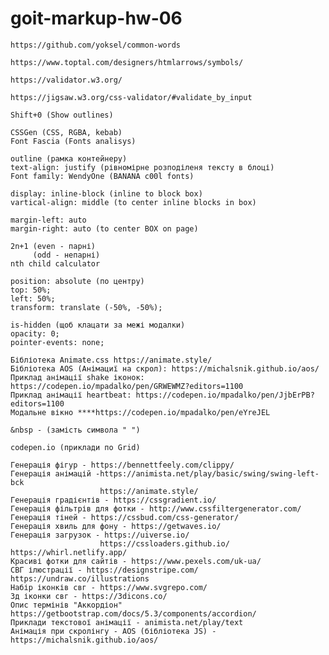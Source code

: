 # goit-markup-hw-06

<!-- Слова, часто используемые в CSS-классах -->

    https://github.com/yoksel/common-words

<!-- Tottal (мнемоніки) -->

    https://www.toptal.com/designers/htmlarrows/symbols/

<!-- HTML validator -->

    https://validator.w3.org/

<!-- CSS validator -->

    https://jigsaw.w3.org/css-validator/#validate_by_input

<!-- FIGMA -->

    Shift+0 (Show outlines)

<!-- Figma plugins -->

    CSSGen (CSS, RGBA, kebab)
    Font Fascia (Fonts analisys)

<!--  -->

    outline (рамка контейнеру)
    text-align: justify (рівномірне розподіленя тексту в блоці)
    Font family: WendyOne (BANANA c00l fonts)

    display: inline-block (inline to block box)
    vartical-align: middle (to center inline blocks in box)

    margin-left: auto
    margin-right: auto (to center BOX on page)

    2n+1 (even - парні)
         (odd - непарні)
    nth child calculator

<!-- Position -->

    position: absolute (по центру)
    top: 50%;
    left: 50%;
    transform: translate (-50%, -50%);

    is-hidden (щоб клацати за межі модалки)
    opacity: 0;
    pointer-events: none;

<!-- Animation -->

    Бібліотека Animate.css https://animate.style/
    Бібліотека AOS (Анімациї на скрол): https://michalsnik.github.io/aos/
    Приклад анімації shake іконок: https://codepen.io/mpadalko/pen/GRWEWMZ?editors=1100
    Приклад анімації heartbeat: https://codepen.io/mpadalko/pen/JjbErPB?editors=1100
    Модальне вікно ****https://codepen.io/mpadalko/pen/eYreJEL

<!-- FORM -->

    &nbsp - (замість символа " ")

<!-- Interesting webs -->

    codepen.io (приклади по Grid)

    Генерація фігур - https://bennettfeely.com/clippy/
    Генерація анімацій -https://animista.net/play/basic/swing/swing-left-bck
                        https://animate.style/
    Генерація градієнтів - https://cssgradient.io/
    Генерація фільтрів для фотки - http://www.cssfiltergenerator.com/
    Генерація тіней - https://cssbud.com/css-generator/
    Генерація хвиль для фону - https://getwaves.io/
    Генерація загрузок - https://uiverse.io/
                        https://cssloaders.github.io/ https://whirl.netlify.app/
    Красиві фотки для сайтів - https://www.pexels.com/uk-ua/
    СВГ ілюстрації - https://designstripe.com/ https://undraw.co/illustrations
    Набір іконків свг - https://www.svgrepo.com/
    3д іконки свг - https://3dicons.co/
    Опис термінів "Аккордіон" https://getbootstrap.com/docs/5.3/components/accordion/
    Приклади текстової анімації - animista.net/play/text
    Анімація при скролінгу - AOS (бібліотека JS) - https://michalsnik.github.io/aos/
